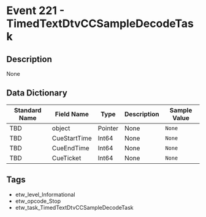 # Event 221 - TimedTextDtvCCSampleDecodeTask

## Description
None

## Data Dictionary
|Standard Name|Field Name|Type|Description|Sample Value|
|---|---|---|---|---|
|TBD|object|Pointer|None|`None`|
|TBD|CueStartTime|Int64|None|`None`|
|TBD|CueEndTime|Int64|None|`None`|
|TBD|CueTicket|Int64|None|`None`|

## Tags
* etw_level_Informational
* etw_opcode_Stop
* etw_task_TimedTextDtvCCSampleDecodeTask